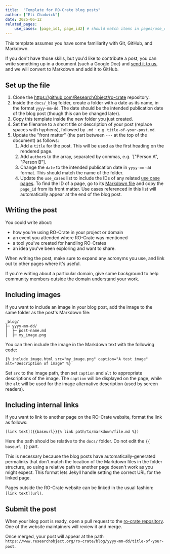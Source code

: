 ```yaml
---
title:  "Template for RO-Crate blog posts"
author: ["Eli Chadwick"]
date: 2025-06-12
related_pages:
    use_cases: [page_id1, page_id2] # should match items in pages/use_cases
---
```


This template assumes you have some familiarity with Git, GitHub, and Markdown.

If you don't have those skills, but you'd like to contribute a post, you can write something up in a document (such a Google Doc) and [send it to us](../pages/community/community.md#contact-us), and we will convert to Markdown and add it to GitHub.

## Set up the file

1. Clone the https://github.com/ResearchObject/ro-crate repository. 
1. Inside the `docs/_blog` folder, create a folder with a date as its name, in the format `yyyy-mm-dd`. The date should be the intended publication date of the blog post (though this can be changed later).
1. Copy this template inside the new folder you just created.
1. Set the filename to a short title or description of your post (replace spaces with hyphens), followed by `.md` - e.g. `title-of-your-post.md`.
1. Update the "front matter" (the part between `---` at the top of the document) as follows:
    1. Add a `title` for the post. This will be used as the first heading on the rendered page.
    1. Add `author`s to the array, separated by commas, e.g. `["Person A", "Person B"].
    1. Change the `date` to the intended publication date in `yyyy-mm-dd` format. This should match the name of the folder.
    1. Update the `use_cases` list to include the IDs of any related [use case pages](https://www.researchobject.org/ro-crate/use_cases). To find the ID of a page, go to its [Markdown file](https://github.com/ResearchObject/ro-crate/tree/main/docs/pages/use_cases) and copy the `page_id` from its front matter. Use cases referenced in this list will automatically appear at the end of the blog post.

## Writing the post

You could write about:
* how you're using RO-Crate in your project or domain
* an event you attended where RO-Crate was mentioned
* a tool you've created for handling RO-Crates
* an idea you've been exploring and want to share.

When writing the post, make sure to expand any acronyms you use, and link out to other pages where it's useful.

If you're writing about a particular domain, give some background to help community members outside 
the domain understand your work.

## Including images

If you want to include an image in your blog post, add the image to the same folder as the post's Markdown file:

```
_blog/
├─ yyyy-mm-dd/
│  ├─ post-name.md
│  ├─ my_image.png
```

 You can then include the image in the Markdown text with the following code:

```
{% include image.html src="my_image.png" caption="A test image" alt="Description of image" %}
```

Set `src` to the image path, then set `caption` and `alt` to appropriate descriptions of the image. The `caption` will be displayed on the page, while the `alt` will be used for the image alternative description (used by screen readers).

## Including internal links

If you want to link to another page on the RO-Crate website, format the link as follows:

```
[link text]({{baseurl}}{% link path/to/markdown/file.md %})
```

Here the path should be relative to the `docs/` folder. Do not edit the `{{ baseurl }}` part.

This is necessary because the blog posts have automatically-generated permalinks that don't match the location of the Markdown files in the folder structure, so using a relative path to another page doesn't work as you might expect. This format lets Jekyll handle setting the correct URL for the linked page.

Pages outside the RO-Crate website can be linked in the usual fashion: `[link text](url)`.

## Submit the post

When your blog post is ready, open a pull request to the [ro-crate repository](https://github.com/ResearchObject/ro-crate). One of the website maintainers will review it and merge.

Once merged, your post will appear at the path `https://www.researchobject.org/ro-crate/blog/yyyy-mm-dd/title-of-your-post`.
